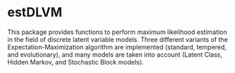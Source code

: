 # estDLVM
This package provides functions to perform maximum likelihood estimation in the field of discrete latent variable models. Three different variants of the Expectation-Maximization algorithm are implemented (standard, tempered, and evolutionary), and many models are taken into account (Latent Class, Hidden Markov, and Stochastic Block models).
